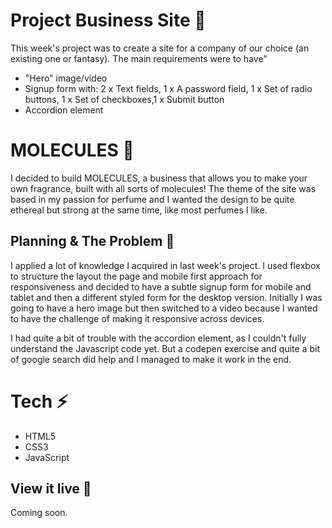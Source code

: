 # Project Business Site 👔
This week's project was to create a site for a company of our choice (an existing one or fantasy). 
The main requirements were to have" 

- "Hero" image/video 
- Signup form with: 2 x Text fields, 1 x A password field, 1 x Set of radio buttons, 1 x Set of checkboxes,1 x Submit button
- Accordion element 


# MOLECULES 🧪
I decided to build MOLECULES, a business that allows you to make your own fragrance, built with all sorts of molecules! 
The theme of the site was based in my passion for perfume and I wanted the design to be quite ethereal but strong at the same time, like most perfumes I like. 

## Planning & The Problem 🧩

I applied a lot of knowledge I acquired in last week's project. I used flexbox to structure the layout the page and mobile first approach for responsiveness and decided to have a subtle signup form for mobile and tablet and then a different styled form for the desktop version. 
Initially I was going to have a hero image but then switched to a video because I wanted to have the challenge of making it responsive across devices. 

I had quite a bit of trouble with the accordion element, as I couldn't  fully understand the Javascript code yet. But a codepen exercise and quite a bit of google search did help and I managed to make it work in the end.

# Tech ⚡
- HTML5
- CSS3
- JavaScript

## View it live 🔴
Coming soon.

